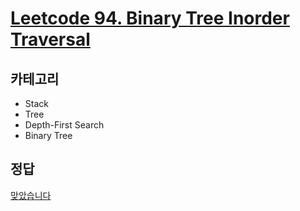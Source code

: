 # [Leetcode 94. Binary Tree Inorder Traversal](https://leetcode.com/problems/binary-tree-inorder-traversal/submissions/914378326/)

## 카테고리
* Stack
* Tree
* Depth-First Search
* Binary Tree

## 정답
[맞았습니다](https://leetcode.com/problems/binary-tree-inorder-traversal/submissions/914387802/)